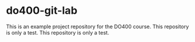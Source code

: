# do400-git-lab

This is an example project repository for the DO400 course.
This repository is only a test.
This repository is only a test.
